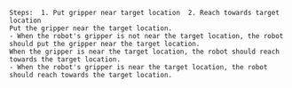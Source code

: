 
    Steps:  1. Put gripper near target location  2. Reach towards target location
    Put the gripper near the target location.
    - When the robot's gripper is not near the target location, the robot should put the gripper near the target location.
    When the gripper is near the target location, the robot should reach towards the target location.
    - When the robot's gripper is near the target location, the robot should reach towards the target location.